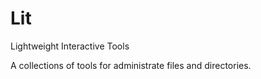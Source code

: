 # Lit
Lightweight Interactive Tools

A collections of tools for administrate files and directories.
